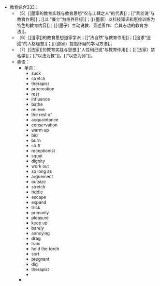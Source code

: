 - 教育综合333：
	- （5）[[墨家的教育实践与教育思想“农与工肆之人”的代表]]；[[“素丝说”与教育作用]]；[[以 “兼士”为培养目标]]；[[（墨家）以科技知识和思维训练为特色的教育内容]]；[[（墨子）主动说教、善述善作、合其志功的教育方法]]。
	- （6）[[道家]]的教育思想道家学派；[[“法自然”与教育作用]]；[[追求“逍遥”的人格理想]]；[[（道家）提倡怀疑的学习方法]]。
	- （7）[[法家]]的教育实践与思想[[“人性利己说”与教育作用]]；[[（法家）禁私学]]；[[“以法为教”]]，[[“以吏为师”]]。
	- 英语：
		- 单词：
			- suck
			- stretch
			- therapist
			- procreation
			- rest
			- influence
			- bathe
			- relieve
			- the rest of
			- acquaintance
			- conservation
			- warm up
			- bid
			- burn
			- stuff
			- receptionist
			- squat
			- dignity
			- work out
			- so long as
			- arguement
			- outsize
			- stretch
			- riddle
			- escape
			- expand
			- trick
			- primarily
			- pleasure
			- keep up
			- barely
			- annoying
			- drag
			- train
			- hold the torch
			- sort
			- pregnant
			- dig
			- therapist
			-
		-